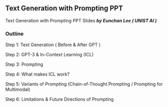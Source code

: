 

## Text Generation with Prompting PPT 

Text Generation with Prompting PPT Slides ***by Eunchan Lee ( UNIST AI )***


### Outline
Step 1: Text Generation 
( Before & After GPT )

Step 2: GPT-3 & 
In-Context Learning (ICL) 

Step 3: Prompting 

Step 4: What makes ICL work?

Step 5: Variants of Prompting (Chain-of-Thought Prompting
/ Prompting for Multimodal)

Step 6: Limitations & Future Directions of Prompting
